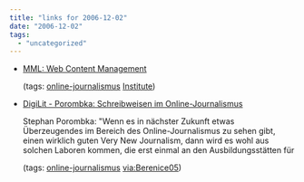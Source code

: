 ```yaml
---
title: "links for 2006-12-02"
date: "2006-12-02"
tags: 
  - "uncategorized"
---
```


- [MML: Web Content Management](http://www.mml-leipzig.de/studiengaenge/web-content-management/)
    
    (tags: [online-journalismus](http://del.icio.us/heinzwittenbrink/online-journalismus) [Institute](http://del.icio.us/heinzwittenbrink/Institute))
    
- [DigiLit - Porombka: Schreibweisen im Online-Journalismus](http://www1.uni-hamburg.de/DigiLit//porombka/onlinejournalismus.html)
    
    Stephan Porombka: "Wenn es in nächster Zukunft etwas Überzeugendes im Bereich des Online-Journalismus zu sehen gibt, einen wirklich guten Very New Journalism, dann wird es wohl aus solchen Laboren kommen, die erst einmal an den Ausbildungsstätten für
    
    (tags: [online-journalismus](http://del.icio.us/heinzwittenbrink/online-journalismus) [via:Berenice05](http://del.icio.us/heinzwittenbrink/via:Berenice05))
